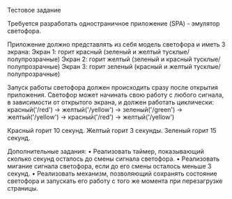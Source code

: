 Тестовое задание

Требуется разработать одностраничное приложение (SPA) - эмулятор светофора.

Приложение должно представлять из себя модель светофора и иметь 3 экрана: Экран 1: горит красный (зеленый и желтый тусклые/полупрозрачные) Экран 2: горит желтый (зеленый и красный тусклые/полупрозрачные) Экран 3: горит зеленый (красный и желтый тусклые/полупрозрачные)

Запуск работы светофора должен происходить сразу после открытия приложения. Светофор может начинать свою работу с любого сигнала, в зависимости от открытого экрана, и должен работать циклически: красный('/red') -> желтый('/yellow') -> зеленый('/green') -> желтый('/yellow') -> красный('/red') -> желтый('/yellow') 

Красный горит 10 секунд. Желтый горит 3 секунды. Зеленый горит 15 секунд.

Дополнительные задания: • Реализовать таймер, показывающий сколько секунд осталось до смены сигнала светофора. • Реализовать мигание сигнала светофора, если до его смены осталось меньше 3 секунд. • Реализовать механизм, позволяющий сохранять состояние светофора и запускать его работу с того же момента при перезагрузке страницы.